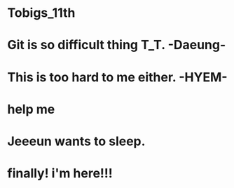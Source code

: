# Tobigs_11th
# Git is so difficult thing T_T. -Daeung-
# This is too hard to me either. -HYEM-
# help me
# Jeeeun wants to sleep.
# finally! i'm here!!!

